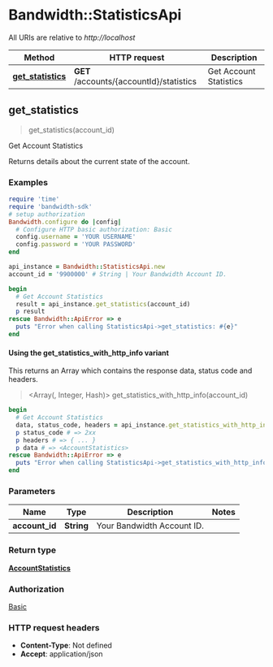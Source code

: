 # Bandwidth::StatisticsApi

All URIs are relative to *http://localhost*

| Method | HTTP request | Description |
| ------ | ------------ | ----------- |
| [**get_statistics**](StatisticsApi.md#get_statistics) | **GET** /accounts/{accountId}/statistics | Get Account Statistics |


## get_statistics

> <AccountStatistics> get_statistics(account_id)

Get Account Statistics

Returns details about the current state of the account.

### Examples

```ruby
require 'time'
require 'bandwidth-sdk'
# setup authorization
Bandwidth.configure do |config|
  # Configure HTTP basic authorization: Basic
  config.username = 'YOUR USERNAME'
  config.password = 'YOUR PASSWORD'
end

api_instance = Bandwidth::StatisticsApi.new
account_id = '9900000' # String | Your Bandwidth Account ID.

begin
  # Get Account Statistics
  result = api_instance.get_statistics(account_id)
  p result
rescue Bandwidth::ApiError => e
  puts "Error when calling StatisticsApi->get_statistics: #{e}"
end
```

#### Using the get_statistics_with_http_info variant

This returns an Array which contains the response data, status code and headers.

> <Array(<AccountStatistics>, Integer, Hash)> get_statistics_with_http_info(account_id)

```ruby
begin
  # Get Account Statistics
  data, status_code, headers = api_instance.get_statistics_with_http_info(account_id)
  p status_code # => 2xx
  p headers # => { ... }
  p data # => <AccountStatistics>
rescue Bandwidth::ApiError => e
  puts "Error when calling StatisticsApi->get_statistics_with_http_info: #{e}"
end
```

### Parameters

| Name | Type | Description | Notes |
| ---- | ---- | ----------- | ----- |
| **account_id** | **String** | Your Bandwidth Account ID. |  |

### Return type

[**AccountStatistics**](AccountStatistics.md)

### Authorization

[Basic](../README.md#Basic)

### HTTP request headers

- **Content-Type**: Not defined
- **Accept**: application/json

